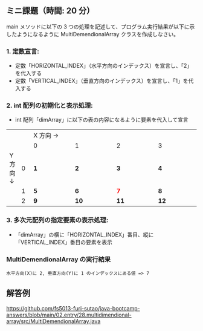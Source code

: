 ## ミニ課題（時間: 20 分）

main メソッドに以下の 3 つの処理を記述して、プログラム実行結果が以下に示したようになるように MultiDemendionalArray クラスを作成しなさい。

### 1. 定数宣言:

- 定数「HORIZONTAL_INDEX」（水平方向のインデックス）を宣言し、「2」を代入する
- 定数「VERTICAL_INDEX」（垂直方向のインデックス）を宣言し、「1」を代入する

### 2. int 配列の初期化と表示処理:

- int 配列「dimArray」に以下の表の内容になるように要素を代入して宣言

<table>
  <tr style="border: none; background: none;">
    <td style="border: none; background: none;"> </td>
    <td style="border: none; background: none;"> </td>
    <td style="border: none; background: none;">X 方向 →</td>
  </tr>

  <tr style="border: none; background: none;">
    <td style="border: none; background: none;"> </td>
    <td style="border: none; background: none;"> </td>
    <td style="width: 6em; border: none; background: none;">0</td>
    <td style="width: 6em; border: none; background: none;">1</td>
    <td style="width: 6em; border: none; background: none;">2</td>
    <td style="width: 6em; border: none; background: none;">3</td>
  </tr>

  <tr style="border: none; background: none;">
    <td style="width: 1em; border: none; background: none;">Y 方向 ↓</td>
    <td style="width: 1em; border: none; background: none;">0</td>
    <td style="width: 6em; font-weight: bold; ">1</td>
    <td style="width: 6em; font-weight: bold; ">2</td>
    <td style="width: 6em; font-weight: bold; ">3</td>
    <td style="width: 6em; font-weight: bold; ">4</td>
  </tr>

  <tr style="border: none; background: none;">
    <td style="width: 1em; border: none; background: none;"> </td>
    <td style="width: 1em; border: none; background: none;">1</td>
    <td style="width: 6em; font-weight: bold; ">5</td>
    <td style="width: 6em; font-weight: bold; ">6</td>
    <td style="width: 6em; font-weight: bold; color: #ff0000;">7</td>
    <td style="width: 6em; font-weight: bold; ">8</td>
  </tr>

  <tr style="border: none; background: none;">
    <td style="width: 1em; border: none; background: none;"> </td>
    <td style="width: 1em; border: none; background: none;">2</td>
    <td style="width: 6em; font-weight: bold; ">9</td>
    <td style="width: 6em; font-weight: bold; ">10</td>
    <td style="width: 6em; font-weight: bold; ">11</td>
    <td style="width: 6em; font-weight: bold; ">12</td>
  </tr>
</table>

### 3. 多次元配列の指定要素の表示処理:

- 「dimArray」の横に「HORIZONTAL_INDEX」番目、縦に「VERTICAL_INDEX」番目の要素を表示

### MultiDemendionalArray の実行結果

```
水平方向(X)に 2, 垂直方向(Y)に 1 のインデックスにある値 => 7
```

## 解答例

https://github.com/fs5013-furi-sutao/java-bootcamp-answers/blob/main/02.entry/28.multidimendional-array/src/MultiDemendionalArray.java
